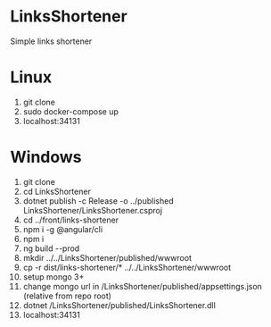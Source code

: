 # LinksShortener
Simple links shortener

# Linux
1. git clone
2. sudo docker-compose up
3. localhost:34131

# Windows
1. git clone
2. cd LinksShortener
3. dotnet publish -c Release -o ../published LinksShortener/LinksShortener.csproj
4. cd ../front/links-shortener
5. npm i -g @angular/cli
6. npm i
7. ng build --prod
8. mkdir ../../LinksShortener/published/wwwroot
9. cp -r dist/links-shortener/* ../../LinksShortener/wwwroot
10. setup mongo 3+
11. change mongo url in /LinksShortener/published/appsettings.json (relative from repo root)
12. dotnet /LinksShortener/published/LinksShortener.dll
13. localhost:34131
